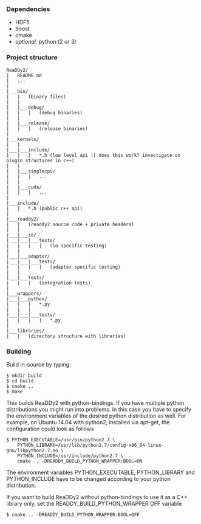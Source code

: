 ### Dependencies
- HDF5
- boost
- cmake
- *optional*: python (2 or 3)

### Project structure
```
ReaDDy2/
|   README.md
|   ...
|
|___bin/
|   |   (binary files)
|   |
|   |___debug/
|   |   |   (debug binaries)
|   |
|   |___release/
|   |   |   (release binaries)
|
|___kernels/
|   |
|___|___include/
|   |   |   *.h (low level api || does this work? investigate on plugin structures in c++)
|   |
|   |___singlecpu/
|   |   |   ...
|   |
|   |___cuda/
|   |   |   ...
|
|___include/
|   |   *.h (public c++ api)
|
|___readdy2/
|   |   (readdy2 source code + private headers)
|   |
|___|___io/
|___|___|___tests/
|   |   |   |   (io specific testing)
|   |
|___|___adapter/
|___|___|___tests/
|   |   |   |   (adapter specific testing)
|   |   
|___|___tests/
|   |   |   (integration tests)
|
|___wrappers/
|___|___python/
|   |   |   *.py
|   |   |
|___|___|___tests/
|   |   |   |   *.py
|
|___libraries/
|   |   (directory structure with libraries)

```
### Building
Build in-source by typing:

	$ mkdir build
	$ cd build
	$ cmake .. 
	$ make
This builds ReaDDy2 with python-bindings. If you have multiple python distributions
you might run into problems. In this case you have to specify the
environment variables of the desired python distribution as well. For
example, on Ubuntu 14.04 with python2, installed via apt-get, the 
configuration could look as follows

	$ PYTHON_EXECUTABLE=/usr/bin/python2.7 \
		PYTHON_LIBRARY=/usr/lib/python2.7/config-x86_64-linux-gnu/libpython2.7.so \
		PYTHON_INCLUDE=/usr/include/python2.7 \
		cmake .. -DREADDY_BUILD_PYTHON_WRAPPER:BOOL=ON
The environment variables PYTHON_EXECUTABLE, PYTHON_LIBRARY and 
PYTHON_INCLUDE have to be changed according to your python distribution.

If you want to build ReaDDy2 without python-bindings to use it as a C++ 
library only, set the READDY_BUILD_PYTHON_WRAPPER OFF variable

	$ cmake .. -DREADDY_BUILD_PYTHON_WRAPPER:BOOL=OFF